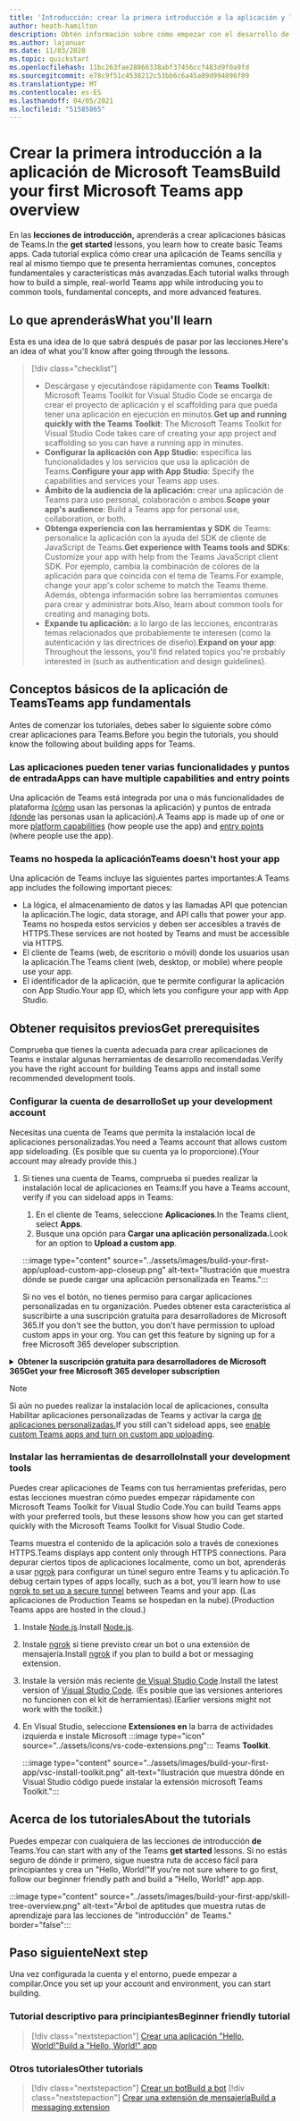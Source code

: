 ```yaml
---
title: 'Introducción: crear la primera introducción a la aplicación y los requisitos previos'
author: heath-hamilton
description: Obtén información sobre cómo empezar con el desarrollo de aplicaciones de Microsoft Teams y cómo configurar el entorno.
ms.author: lajanuar
ms.date: 11/03/2020
ms.topic: quickstart
ms.openlocfilehash: 11bc263fae28866338abf37456ccf483d9f0a9fd
ms.sourcegitcommit: e78c9f51c4538212c53bb6c6a45a09d994896f09
ms.translationtype: MT
ms.contentlocale: es-ES
ms.lasthandoff: 04/05/2021
ms.locfileid: "51585865"
---
```

# <a name="build-your-first-microsoft-teams-app-overview"></a><span data-ttu-id="d3aa3-103">Crear la primera introducción a la aplicación de Microsoft Teams</span><span class="sxs-lookup"><span data-stu-id="d3aa3-103">Build your first Microsoft Teams app overview</span></span>

<span data-ttu-id="d3aa3-104">En las **lecciones de introducción,** aprenderás a crear aplicaciones básicas de Teams.</span><span class="sxs-lookup"><span data-stu-id="d3aa3-104">In the **get started** lessons, you learn how to create basic Teams apps.</span></span> <span data-ttu-id="d3aa3-105">Cada tutorial explica cómo crear una aplicación de Teams sencilla y real al mismo tiempo que te presenta herramientas comunes, conceptos fundamentales y características más avanzadas.</span><span class="sxs-lookup"><span data-stu-id="d3aa3-105">Each tutorial walks through how to build a simple, real-world Teams app while introducing you to common tools, fundamental concepts, and more advanced features.</span></span>

## <a name="what-youll-learn"></a><span data-ttu-id="d3aa3-106">Lo que aprenderás</span><span class="sxs-lookup"><span data-stu-id="d3aa3-106">What you'll learn</span></span>

<span data-ttu-id="d3aa3-107">Esta es una idea de lo que sabrá después de pasar por las lecciones.</span><span class="sxs-lookup"><span data-stu-id="d3aa3-107">Here's an idea of what you'll know after going through the lessons.</span></span>

> [!div class="checklist"]
  >
  > * <span data-ttu-id="d3aa3-108">Descárgase y ejecutándose rápidamente con **Teams Toolkit:** Microsoft Teams Toolkit for Visual Studio Code se encarga de crear el proyecto de aplicación y el scaffolding para que pueda tener una aplicación en ejecución en minutos.</span><span class="sxs-lookup"><span data-stu-id="d3aa3-108">**Get up and running quickly with the Teams Toolkit**: The Microsoft Teams Toolkit for Visual Studio Code takes care of creating your app project and scaffolding so you can have a running app in minutes.</span></span>
  > * <span data-ttu-id="d3aa3-109">**Configurar la aplicación con App Studio:** especifica las funcionalidades y los servicios que usa la aplicación de Teams.</span><span class="sxs-lookup"><span data-stu-id="d3aa3-109">**Configure your app with App Studio**: Specify the capabilities and services your Teams app uses.</span></span>
  > * <span data-ttu-id="d3aa3-110">**Ámbito de la audiencia de la aplicación:** crear una aplicación de Teams para uso personal, colaboración o ambos.</span><span class="sxs-lookup"><span data-stu-id="d3aa3-110">**Scope your app's audience**: Build a Teams app for personal use, collaboration, or both.</span></span>
> * <span data-ttu-id="d3aa3-111">**Obtenga experiencia con las herramientas y SDK** de Teams: personalice la aplicación con la ayuda del SDK de cliente de JavaScript de Teams.</span><span class="sxs-lookup"><span data-stu-id="d3aa3-111">**Get experience with Teams tools and SDKs**: Customize your app with help from the Teams JavaScript client SDK.</span></span> <span data-ttu-id="d3aa3-112">Por ejemplo, cambia la combinación de colores de la aplicación para que coincida con el tema de Teams.</span><span class="sxs-lookup"><span data-stu-id="d3aa3-112">For example, change your app's color scheme to match the Teams theme.</span></span> <span data-ttu-id="d3aa3-113">Además, obtenga información sobre las herramientas comunes para crear y administrar bots.</span><span class="sxs-lookup"><span data-stu-id="d3aa3-113">Also, learn about common tools for creating and managing bots.</span></span>
  > * <span data-ttu-id="d3aa3-114">**Expande tu aplicación:** a lo largo de las lecciones, encontrarás temas relacionados que probablemente te interesen (como la autenticación y las directrices de diseño).</span><span class="sxs-lookup"><span data-stu-id="d3aa3-114">**Expand on your app**: Throughout the lessons, you'll find related topics you're probably interested in (such as authentication and design guidelines).</span></span>

## <a name="teams-app-fundamentals"></a><span data-ttu-id="d3aa3-115">Conceptos básicos de la aplicación de Teams</span><span class="sxs-lookup"><span data-stu-id="d3aa3-115">Teams app fundamentals</span></span>

<span data-ttu-id="d3aa3-116">Antes de comenzar los tutoriales, debes saber lo siguiente sobre cómo crear aplicaciones para Teams.</span><span class="sxs-lookup"><span data-stu-id="d3aa3-116">Before you begin the tutorials, you should know the following about building apps for Teams.</span></span>

### <a name="apps-can-have-multiple-capabilities-and-entry-points"></a><span data-ttu-id="d3aa3-117">Las aplicaciones pueden tener varias funcionalidades y puntos de entrada</span><span class="sxs-lookup"><span data-stu-id="d3aa3-117">Apps can have multiple capabilities and entry points</span></span>

<span data-ttu-id="d3aa3-118">Una aplicación de Teams está integrada por una o más funcionalidades de plataforma [(cómo](../concepts/capabilities-overview.md) usan las personas la aplicación) y puntos de entrada [(donde](../concepts/extensibility-points.md) las personas usan la aplicación).</span><span class="sxs-lookup"><span data-stu-id="d3aa3-118">A Teams app is made up of one or more [platform capabilities](../concepts/capabilities-overview.md) (how people use the app) and [entry points](../concepts/extensibility-points.md) (where people use the app).</span></span>

### <a name="teams-doesnt-host-your-app"></a><span data-ttu-id="d3aa3-119">Teams no hospeda la aplicación</span><span class="sxs-lookup"><span data-stu-id="d3aa3-119">Teams doesn't host your app</span></span>

<span data-ttu-id="d3aa3-120">Una aplicación de Teams incluye las siguientes partes importantes:</span><span class="sxs-lookup"><span data-stu-id="d3aa3-120">A Teams app includes the following important pieces:</span></span>

* <span data-ttu-id="d3aa3-121">La lógica, el almacenamiento de datos y las llamadas API que potencian la aplicación.</span><span class="sxs-lookup"><span data-stu-id="d3aa3-121">The logic, data storage, and API calls that power your app.</span></span> <span data-ttu-id="d3aa3-122">Teams no hospeda estos servicios y deben ser accesibles a través de HTTPS.</span><span class="sxs-lookup"><span data-stu-id="d3aa3-122">These services are not hosted by Teams and must be accessible via HTTPS.</span></span>
* <span data-ttu-id="d3aa3-123">El cliente de Teams (web, de escritorio o móvil) donde los usuarios usan la aplicación.</span><span class="sxs-lookup"><span data-stu-id="d3aa3-123">The Teams client (web, desktop, or mobile) where people use your app.</span></span>
* <span data-ttu-id="d3aa3-124">El identificador de la aplicación, que te permite configurar la aplicación con App Studio.</span><span class="sxs-lookup"><span data-stu-id="d3aa3-124">Your app ID, which lets you configure your app with App Studio.</span></span>

## <a name="get-prerequisites"></a><span data-ttu-id="d3aa3-125">Obtener requisitos previos</span><span class="sxs-lookup"><span data-stu-id="d3aa3-125">Get prerequisites</span></span>

<span data-ttu-id="d3aa3-126">Comprueba que tienes la cuenta adecuada para crear aplicaciones de Teams e instalar algunas herramientas de desarrollo recomendadas.</span><span class="sxs-lookup"><span data-stu-id="d3aa3-126">Verify you have the right account for building Teams apps and install some recommended development tools.</span></span>

### <a name="set-up-your-development-account"></a><span data-ttu-id="d3aa3-127">Configurar la cuenta de desarrollo</span><span class="sxs-lookup"><span data-stu-id="d3aa3-127">Set up your development account</span></span>

<span data-ttu-id="d3aa3-128">Necesitas una cuenta de Teams que permita la instalación local de aplicaciones personalizadas.</span><span class="sxs-lookup"><span data-stu-id="d3aa3-128">You need a Teams account that allows custom app sideloading.</span></span> <span data-ttu-id="d3aa3-129">(Es posible que su cuenta ya lo proporcione).</span><span class="sxs-lookup"><span data-stu-id="d3aa3-129">(Your account may already provide this.)</span></span>

1. <span data-ttu-id="d3aa3-130">Si tienes una cuenta de Teams, comprueba si puedes realizar la instalación local de aplicaciones en Teams:</span><span class="sxs-lookup"><span data-stu-id="d3aa3-130">If you have a Teams account, verify if you can sideload apps in Teams:</span></span>
    1. <span data-ttu-id="d3aa3-131">En el cliente de Teams, seleccione **Aplicaciones**.</span><span class="sxs-lookup"><span data-stu-id="d3aa3-131">In the Teams client, select **Apps**.</span></span>
    1. <span data-ttu-id="d3aa3-132">Busque una opción para **Cargar una aplicación personalizada.**</span><span class="sxs-lookup"><span data-stu-id="d3aa3-132">Look for an option to **Upload a custom app**.</span></span>

    :::image type="content" source="../assets/images/build-your-first-app/upload-custom-app-closeup.png" alt-text="Ilustración que muestra dónde se puede cargar una aplicación personalizada en Teams.":::
    
    <span data-ttu-id="d3aa3-134">Si no ves el botón, no tienes permiso para cargar aplicaciones personalizadas en tu organización. Puedes obtener esta característica al suscribirte a una suscripción gratuita para desarrolladores de Microsoft 365.</span><span class="sxs-lookup"><span data-stu-id="d3aa3-134">If you don't see the button, you don't have permission to upload custom apps in your org. You can get this feature by signing up for a free Microsoft 365 developer subscription.</span></span>

<!-- markdownlint-disable MD033 -->
<details>

<summary><span data-ttu-id="d3aa3-135"><b>Obtener la suscripción gratuita para desarrolladores de Microsoft 365</b></span><span class="sxs-lookup"><span data-stu-id="d3aa3-135"><b>Get your free Microsoft 365 developer subscription</b></span></span></summary>

<span data-ttu-id="d3aa3-136">Puedes obtener una cuenta de prueba gratuita de Teams que permite la instalación local de aplicaciones uniéndose al programa para desarrolladores de Microsoft 365.</span><span class="sxs-lookup"><span data-stu-id="d3aa3-136">You can get a free Teams test account that allows app sideloading by joining the Microsoft 365 developer program.</span></span> <span data-ttu-id="d3aa3-137">(El proceso de registro tarda aproximadamente dos minutos).</span><span class="sxs-lookup"><span data-stu-id="d3aa3-137">(The registration process takes approximately two minutes.)</span></span>

1. <span data-ttu-id="d3aa3-138">Vaya al programa para desarrolladores de [Microsoft 365](https://developer.microsoft.com/microsoft-365/dev-program).</span><span class="sxs-lookup"><span data-stu-id="d3aa3-138">Go to the [Microsoft 365 developer program](https://developer.microsoft.com/microsoft-365/dev-program).</span></span>
1. <span data-ttu-id="d3aa3-139">Selecciona **Unirse ahora** y sigue las instrucciones en pantalla.</span><span class="sxs-lookup"><span data-stu-id="d3aa3-139">Select **Join Now** and follow the onscreen instructions.</span></span>
1. <span data-ttu-id="d3aa3-140">Cuando llegue a la pantalla de bienvenida, seleccione **Configurar la suscripción de E5**.</span><span class="sxs-lookup"><span data-stu-id="d3aa3-140">When you get to the welcome screen, select **Set up E5 subscription**.</span></span>
1. <span data-ttu-id="d3aa3-141">Configurar la cuenta de administrador.</span><span class="sxs-lookup"><span data-stu-id="d3aa3-141">Set up your administrator account.</span></span> <span data-ttu-id="d3aa3-142">Una vez que termines, deberías ver una pantalla como esta.</span><span class="sxs-lookup"><span data-stu-id="d3aa3-142">Once you finish, you should see a screen like this.</span></span>
:::image type="content" source="../assets/images/build-your-first-app/dev-program-subscription.png" alt-text="Ejemplo de lo que ve después de registrarse en el programa para desarrolladores de Microsoft 365.":::
1. <span data-ttu-id="d3aa3-144">Inicie sesión en Teams con la cuenta de administrador que acaba de configurar.</span><span class="sxs-lookup"><span data-stu-id="d3aa3-144">Log in to Teams using the administrator account you just set up.</span></span>
1. <span data-ttu-id="d3aa3-145">Comprueba si ahora tienes la opción **Cargar una aplicación** personalizada.</span><span class="sxs-lookup"><span data-stu-id="d3aa3-145">Verify if you now have the **Upload a custom app** option.</span></span>

</details>

> [!Note]
> <span data-ttu-id="d3aa3-146">Si aún no puedes realizar la instalación local de aplicaciones, consulta Habilitar aplicaciones personalizadas de Teams y activar la carga [de aplicaciones personalizadas.](https://docs.microsoft.com/microsoftteams/platform/concepts/build-and-test/prepare-your-o365-tenant#enable-custom-teams-apps-and-turn-on-custom-app-uploading)</span><span class="sxs-lookup"><span data-stu-id="d3aa3-146">If you still can't sideload apps, see [enable custom Teams apps and turn on custom app uploading](https://docs.microsoft.com/microsoftteams/platform/concepts/build-and-test/prepare-your-o365-tenant#enable-custom-teams-apps-and-turn-on-custom-app-uploading).</span></span>

### <a name="install-your-development-tools"></a><span data-ttu-id="d3aa3-147">Instalar las herramientas de desarrollo</span><span class="sxs-lookup"><span data-stu-id="d3aa3-147">Install your development tools</span></span>

<span data-ttu-id="d3aa3-148">Puedes crear aplicaciones de Teams con tus herramientas preferidas, pero estas lecciones muestran cómo puedes empezar rápidamente con Microsoft Teams Toolkit for Visual Studio Code.</span><span class="sxs-lookup"><span data-stu-id="d3aa3-148">You can build Teams apps with your preferred tools, but these lessons show how you can get started quickly with the Microsoft Teams Toolkit for Visual Studio Code.</span></span>

<span data-ttu-id="d3aa3-149">Teams muestra el contenido de la aplicación solo a través de conexiones HTTPS.</span><span class="sxs-lookup"><span data-stu-id="d3aa3-149">Teams displays app content only through HTTPS connections.</span></span> <span data-ttu-id="d3aa3-150">Para depurar ciertos tipos de aplicaciones localmente, como un bot, aprenderás a usar [ngrok](../concepts/build-and-test/debug.md#locally-hosted) para configurar un túnel seguro entre Teams y tu aplicación.</span><span class="sxs-lookup"><span data-stu-id="d3aa3-150">To debug certain types of apps locally, such as a bot, you'll learn how to use [ngrok to set up a secure tunnel](../concepts/build-and-test/debug.md#locally-hosted) between Teams and your app.</span></span> <span data-ttu-id="d3aa3-151">(Las aplicaciones de Production Teams se hospedan en la nube).</span><span class="sxs-lookup"><span data-stu-id="d3aa3-151">(Production Teams apps are hosted in the cloud.)</span></span>

1. <span data-ttu-id="d3aa3-152">Instale [Node.js](https://nodejs.org/en/).</span><span class="sxs-lookup"><span data-stu-id="d3aa3-152">Install [Node.js](https://nodejs.org/en/).</span></span>
1. <span data-ttu-id="d3aa3-153">Instale [ngrok](https://ngrok.com/download) si tiene previsto crear un bot o una extensión de mensajería.</span><span class="sxs-lookup"><span data-stu-id="d3aa3-153">Install [ngrok](https://ngrok.com/download) if you plan to build a bot or messaging extension.</span></span>
1. <span data-ttu-id="d3aa3-154">Instale la versión más reciente [de Visual Studio Code](https://code.visualstudio.com/download).</span><span class="sxs-lookup"><span data-stu-id="d3aa3-154">Install the latest version of [Visual Studio Code](https://code.visualstudio.com/download).</span></span> <span data-ttu-id="d3aa3-155">(Es posible que las versiones anteriores no funcionen con el kit de herramientas).</span><span class="sxs-lookup"><span data-stu-id="d3aa3-155">(Earlier versions might not work with the toolkit.)</span></span>
1. En Visual Studio, seleccione **Extensiones en** la barra de actividades izquierda e instale Microsoft :::image type="icon" source="../assets/icons/vs-code-extensions.png"::: Teams **Toolkit**.

    :::image type="content" source="../assets/images/build-your-first-app/vsc-install-toolkit.png" alt-text="Ilustración que muestra dónde en Visual Studio código puede instalar la extensión microsoft Teams Toolkit.":::

## <a name="about-the-tutorials"></a><span data-ttu-id="d3aa3-158">Acerca de los tutoriales</span><span class="sxs-lookup"><span data-stu-id="d3aa3-158">About the tutorials</span></span>

<span data-ttu-id="d3aa3-159">Puedes empezar con cualquiera de las lecciones de introducción **de** Teams.</span><span class="sxs-lookup"><span data-stu-id="d3aa3-159">You can start with any of the Teams **get started** lessons.</span></span> <span data-ttu-id="d3aa3-160">Si no estás seguro de dónde ir primero, sigue nuestra ruta de acceso fácil para principiantes y crea un "Hello, World!"</span><span class="sxs-lookup"><span data-stu-id="d3aa3-160">If you're not sure where to go first, follow our beginner friendly path and build a "Hello, World!"</span></span> <span data-ttu-id="d3aa3-161">app.</span><span class="sxs-lookup"><span data-stu-id="d3aa3-161">app.</span></span>

:::image type="content" source="../assets/images/build-your-first-app/skill-tree-overview.png" alt-text="Árbol de aptitudes que muestra rutas de aprendizaje para las lecciones de &quot;introducción&quot; de Teams." border="false":::

## <a name="next-step"></a><span data-ttu-id="d3aa3-163">Paso siguiente</span><span class="sxs-lookup"><span data-stu-id="d3aa3-163">Next step</span></span>

<span data-ttu-id="d3aa3-164">Una vez configurada la cuenta y el entorno, puede empezar a compilar.</span><span class="sxs-lookup"><span data-stu-id="d3aa3-164">Once you set up your account and environment, you can start building.</span></span>

### <a name="beginner-friendly-tutorial"></a><span data-ttu-id="d3aa3-165">Tutorial descriptivo para principiantes</span><span class="sxs-lookup"><span data-stu-id="d3aa3-165">Beginner friendly tutorial</span></span>

> [!div class="nextstepaction"]
> [<span data-ttu-id="d3aa3-166">Crear una aplicación "Hello, World!"</span><span class="sxs-lookup"><span data-stu-id="d3aa3-166">Build a "Hello, World!" app</span></span>](../build-your-first-app/build-and-run.md)

### <a name="other-tutorials"></a><span data-ttu-id="d3aa3-167">Otros tutoriales</span><span class="sxs-lookup"><span data-stu-id="d3aa3-167">Other tutorials</span></span>

> [!div class="nextstepaction"]
> [<span data-ttu-id="d3aa3-168">Crear un bot</span><span class="sxs-lookup"><span data-stu-id="d3aa3-168">Build a bot</span></span>](../build-your-first-app/build-bot.md)
> [!div class="nextstepaction"]
> [<span data-ttu-id="d3aa3-169">Crear una extensión de mensajería</span><span class="sxs-lookup"><span data-stu-id="d3aa3-169">Build a messaging extension</span></span>](../build-your-first-app/build-messaging-extension.md)
